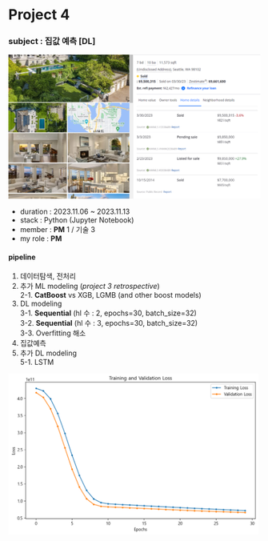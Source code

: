 # Project 4

### subject : 집값 예측 [DL]

<img src='https://github.com/Choe-minsung/project-study/blob/11dd361cbdefa71277c72591f6ce934e35f38ee6/P4/src/1st_price_house.png' width='700'/>

- duration : 2023.11.06 ~ 2023.11.13
- stack : Python (Jupyter Notebook)
- member : **PM** 1 / 기술 3
- my role : **PM**

#### pipeline
1. 데이터탐색, 전처리
2. 추가 ML modeling (*project 3 retrospective*)  
   2-1. **CatBoost** vs XGB, LGMB (and other boost models)  
3. DL modeling   
   3-1. **Sequential** (hl 수 : 2, epochs=30, batch_size=32)  
   3-2. **Sequential** (hl 수 : 3, epochs=30, batch_size=32)  
   3-3. Overfitting 해소  
4. 집값예측  
5. 추가 DL modeling  
   5-1. LSTM  
 
<img src='https://github.com/Choe-minsung/project-study/blob/30e24c95880162b013700fbff5f271d28f742b0c/P4/src/train_loss.png' width='500'/>
